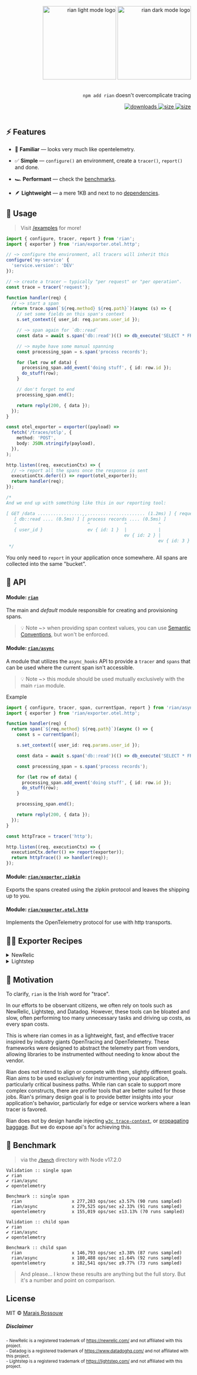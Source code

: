 <div align="right">
<img src="files/logo-light.svg#gh-light-mode-only" alt="rian light mode logo" width="200px">
<img src="files/logo-dark.svg#gh-dark-mode-only" alt="rian dark mode logo" width="200px">
<br />
<br />

<p><code>npm add rian</code> doesn't overcomplicate tracing</p>
<span>
<a href="https://npm-stat.com/charts.html?package=rian">
	<img src="https://badgen.net/npm/dw/rian?labelColor=black&color=black&cache=600" alt="downloads"/>
</a>
<a href="https://packagephobia.com/result?p=rian">
	<img src="https://badgen.net/packagephobia/install/rian?labelColor=black&color=black" alt="size"/>
</a>
<a href="https://bundlephobia.com/result?p=rian">
	<img src="https://badgen.net/bundlephobia/minzip/rian?labelColor=black&color=black" alt="size"/>
</a>
</span>

<br />
<br />
</div>

## ⚡ Features

- 🤔 **Familiar** — looks very much like opentelemetry.

- ✅ **Simple** — `configure()` an environment, create a `tracer()`, `report()` and done.

- 🏎 **Performant** — check the [benchmarks](#-benchmark).

- 🪶 **Lightweight** — a mere 1KB and next to no [dependencies](https://npm.anvaka.com/#/view/2d/rian/).

## 🚀 Usage

> Visit [/examples](/examples) for more!

```ts
import { configure, tracer, report } from 'rian';
import { exporter } from 'rian/exporter.otel.http';

// ~> configure the environment, all tracers will inherit this
configure('my-service' {
  'service.version': 'DEV'
});

// ~> create a tracer — typically "per request" or "per operation".
const trace = tracer('request');

function handler(req) {
  // ~> start a span
  return trace.span(`${req.method} ${req.path}`)(async (s) => {
    // set some fields on this span's context
    s.set_context({ user_id: req.params.user_id });

    // ~> span again for `db::read`
    const data = await s.span('db::read')(() => db_execute('SELECT * FROM users'));

    // ~> maybe have some manual spanning
    const processing_span = s.span('process records');

    for (let row of data) {
      processing_span.add_event('doing stuff', { id: row.id });
      do_stuff(row);
    }

    // don't forget to end
    processing_span.end();

    return reply(200, { data });
  });
}

const otel_exporter = exporter((payload) =>
  fetch('/traces/otlp', {
    method: 'POST',
    body: JSON.stringify(payload),
  }),
);

http.listen((req, executionCtx) => {
  // ~> report all the spans once the response is sent
  executionCtx.defer(() => report(otel_exporter));
  return handler(req);
});

/*
And we end up with something like this in our reporting tool:

[ GET /data .................,,...................... (1.2ms) ] { request }
   [ db::read .... (0.5ms) ] [ process records .... (0.5ms) ]
   ^                           ^             ^            ^
   { user_id }                 ev { id: 1 }  |            |
                                             ev { id: 2 } |
                                                          ev { id: 3 }
 */
```

You only need to `report` in your application once somewhere. All spans are collected into the same "bucket".

## 🔎 API

#### Module: [`rian`](./packages/rian/src/index.ts)

The main and _default_ module responsible for creating and provisioning spans.

> 💡 Note ~> when providing span context values, you can use
> [Semantic Conventions](https://opentelemetry.io/docs/reference/specification/trace/semantic_conventions/), but won't
> be enforced.

#### Module: [`rian/async`](./packages/rian/src/async.ts)

A module that utilizes the `async_hooks` API to provide a `tracer` and `spans` that can be used where the current span
isn't accessible.

> 💡 Note ~> this module should be used mutually exclusively with the main `rian` module.

<detials>

<summary>Example</summary>

```ts
import { configure, tracer, span, currentSpan, report } from 'rian/async';
import { exporter } from 'rian/exporter.otel.http';

function handler(req) {
  return span(`${req.method} ${req.path}`)(async () => {
    const s = currentSpan();

    s.set_context({ user_id: req.params.user_id });

    const data = await s.span('db::read')(() => db_execute('SELECT * FROM users'));

    const processing_span = s.span('process records');

    for (let row of data) {
      processing_span.add_event('doing stuff', { id: row.id });
      do_stuff(row);
    }

    processing_span.end();

    return reply(200, { data });
  });
}

const httpTrace = tracer('http');

http.listen((req, executionCtx) => {
  executionCtx.defer(() => report(exporter));
  return httpTrace(() => handler(req));
});
```

</details>

#### Module: [`rian/exporter.zipkin`](./packages/rian/src/exporter.zipkin.ts)

Exports the spans created using the zipkin protocol and leaves the shipping up to you.

#### Module: [`rian/exporter.otel.http`](./packages/rian/src/exporter.otel.http.ts)

Implements the OpenTelemetry protocol for use with http transports.

## 🧑‍🍳 Exporter Recipes

<details><summary>NewRelic</summary>

```ts
import { configure, tracer, report } from 'rian';
import { exporter } from 'rian/exporter.zipkin';

const newrelic = exporter((payload) =>
  fetch('https://trace-api.newrelic.com/trace/v1', {
    method: 'POST',
    headers: {
      'api-key': '<your api key>',
      'content-type': 'application/json',
      'data-format': 'zipkin',
      'data-format-version': '2',
    },
    body: JSON.stringify(payload),
  }),
);

configure('my-service');

const tracer = tracer('app');

await report(newrelic);
```

[learn more](https://docs.newrelic.com/docs/distributed-tracing/trace-api/introduction-trace-api/)

</details>

<details><summary>Lightstep</summary>

```ts
import { configure, tracer, report } from 'rian';
import { exporter } from 'rian/exporter.otel.http';

const lightstep = exporter((payload) =>
  fetch('https://ingest.lightstep.com/traces/otlp/v0.9', {
    method: 'POST',
    headers: {
      'lightstep-access-token': '<your api key>',
      'content-type': 'application/json',
    },
    body: JSON.stringify(payload),
  }),
);

configure('my-service');

const tracer = tracer('app');

await report(lightstep);
```

[learn more](https://opentelemetry.lightstep.com/tracing/)

</details>

## 🤔 Motivation

To clarify, `rian` is the Irish word for "trace".

In our efforts to be observant citizens, we often rely on tools such as NewRelic, Lightstep, and Datadog. However, these
tools can be bloated and slow, often performing too many unnecessary tasks and driving up costs, as every span costs.

This is where rian comes in as a lightweight, fast, and effective tracer inspired by industry giants OpenTracing and
OpenTelemetry. These frameworks were designed to abstract the telemetry part from vendors, allowing libraries to be
instrumented without needing to know about the vendor.

Rian does not intend to align or compete with them, slightly different goals. Rian aims to be used exclusively for
instrumenting your application, particularly critical business paths. While rian can scale to support more complex
constructs, there are profiler tools that are better suited for those jobs. Rian's primary design goal is to provide
better insights into your application's behavior, particularly for edge or service workers where a lean tracer is
favored.

Rian does not by design handle injecting [`w3c trace-context`](https://www.w3.org/TR/trace-context/), or
[propagating baggage](https://www.w3.org/TR/baggage/). But we do expose api's for achieving this.

## 💨 Benchmark

> via the [`/bench`](/bench) directory with Node v17.2.0

```
Validation :: single span
✔ rian
✔ rian/async
✔ opentelemetry

Benchmark :: single span
  rian                   x 277,283 ops/sec ±3.57% (90 runs sampled)
  rian/async             x 279,525 ops/sec ±2.33% (91 runs sampled)
  opentelemetry          x 155,019 ops/sec ±13.13% (70 runs sampled)

Validation :: child span
✔ rian
✔ rian/async
✔ opentelemetry

Benchmark :: child span
  rian                   x 146,793 ops/sec ±3.38% (87 runs sampled)
  rian/async             x 180,488 ops/sec ±1.64% (92 runs sampled)
  opentelemetry          x 102,541 ops/sec ±9.77% (73 runs sampled)
```

> And please... I know these results are anything but the full story. But it's a number and point on comparison.

## License

MIT © [Marais Rossouw](https://marais.io)

##### Disclaimer

<sup>- NewRelic is a registered trademark of https://newrelic.com/ and not affiliated with this project.</sup><br />
<sup>- Datadog is a registered trademark of https://www.datadoghq.com/ and not affiliated with this project.</sup><br />
<sup>- Lightstep is a registered trademark of https://lightstep.com/ and not affiliated with this project.</sup>
